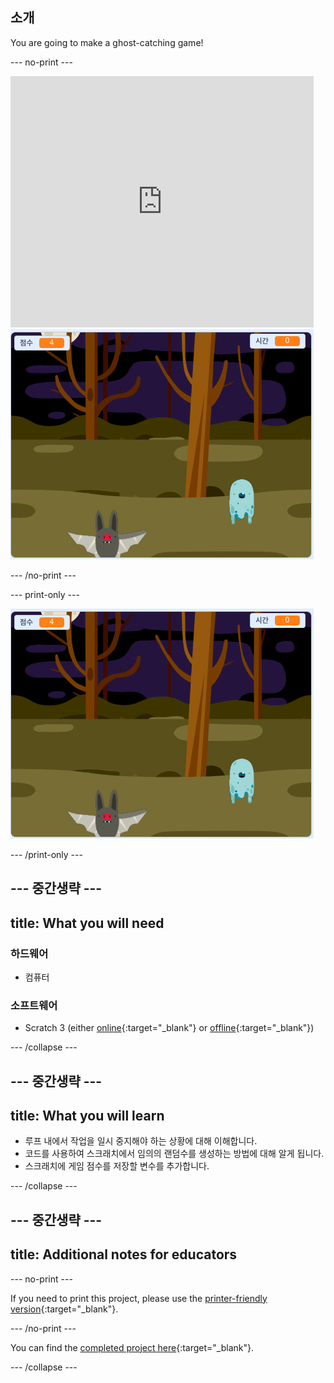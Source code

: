 ## 소개

You are going to make a ghost-catching game!

\--- no-print \---

<div class="scratch-preview">
  <iframe allowtransparency="true" width="485" height="402" src="https://scratch.mit.edu/projects/embed/276874679/?autostart=false" frameborder="0" scrolling="no"></iframe>
  <img src="images/showcase-static.png">
</div>

\--- /no-print \---

\--- print-only \---

![showcase](images/showcase-static.png)

\--- /print-only \---

## \--- 중간생략 \---

## title: What you will need

### 하드웨어

- 컴퓨터

### 소프트웨어

- Scratch 3 (either [online](https://rpf.io/scratchon){:target="_blank"} or [offline](https://rpf.io/scratchoff){:target="_blank"})

\--- /collapse \---

## \--- 중간생략 \---

## title: What you will learn

- 루프 내에서 작업을 일시 중지해야 하는 상황에 대해 이해합니다.
- 코드를 사용하여 스크래치에서 임의의 랜덤수를 생성하는 방법에 대해 알게 됩니다.
- 스크래치에 게임 점수를 저장할 변수를 추가합니다.

\--- /collapse \---

## \--- 중간생략 \---

## title: Additional notes for educators

\--- no-print \---

If you need to print this project, please use the [printer-friendly version](https://projects.raspberrypi.org/en/projects/ghostbusters/print){:target="_blank"}.

\--- /no-print \---

You can find the [completed project here](https://rpf.io/p/en/ghostbusters-get){:target="_blank"}.

\--- /collapse \---